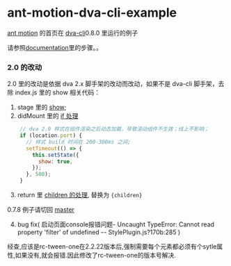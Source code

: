 # ant-motion-dva-cli-example

[ant motion](https://motion.ant.design/) 的首页在 [dva-cli](https://github.com/dvajs/dva-cli)0.8.0 里运行的例子

请参照[documentation](https://github.com/ant-motion/ant-motion-dva-cli-example/blob/2.0/src/routes/Home/documentation.md)里的步骤。。

### 2.0 的改动

2.0 里的改动是依据 dva 2.x 脚手架的改动而改动，如果不是 dva-cli 脚手架，去除 index.js 里的 show 相关代码：

1. stage 里的 [show](https://github.com/ant-motion/ant-motion-dva-cli-example/blob/2.0/src/routes/Home/index.jsx#L20);
2. didMount 里的 [if 处理](https://github.com/ant-motion/ant-motion-dva-cli-example/blob/2.0/src/routes/Home/index.jsx#L29-L37)
```jsx
    // dva 2.0 样式在组件渲染之后动态加载，导致滚动组件不生效；线上不影响；
    if (location.port) {
      // 样式 build 时间在 200-300ms 之间;
      setTimeout(() => {
        this.setState({
          show: true,
        });
      }, 500);
    }
```

3. return 里 [children 的处理](https://github.com/ant-motion/ant-motion-dva-cli-example/blob/2.0/src/routes/Home/index.jsx#L64), 替换为 `{children}`

0.7.8 例子请切回 [master](https://github.com/ant-motion/ant-motion-dva-cli-example/tree/master)


4. bug fix( 启动页面console报错问题- Uncaught TypeError: Cannot read property 'filter' of undefined -- StylePlugin.js?170b:285 )

经查,应该是rc-tween-one在2.2.22版本后,强制需要每个<TweenOne>元素都必须有个sytle属性,如果没有,就会报错.因此修改了rc-tween-one的版本号解决.

